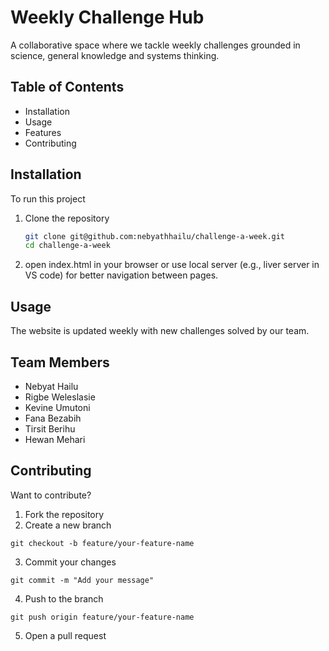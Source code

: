 # Weekly Challenge Hub
A collaborative space where we tackle weekly challenges grounded in science, general knowledge and systems thinking.

## Table of Contents
- Installation
- Usage
- Features
- Contributing

## Installation
To run this project
1. Clone the repository
   ``` bash
   git clone git@github.com:nebyathhailu/challenge-a-week.git
   cd challenge-a-week
   ```
2. open index.html in your browser or use local server (e.g., liver server in VS code) for better navigation between pages.
 
## Usage
The website is updated weekly with new challenges solved by our team.

## Team Members
- Nebyat Hailu
- Rigbe Weleslasie
- Kevine Umutoni
- Fana Bezabih
- Tirsit Berihu
- Hewan Mehari
  
## Contributing
Want to contribute?
1. Fork the repository
2. Create a new branch
```
git checkout -b feature/your-feature-name
```
3. Commit your changes
```
git commit -m "Add your message"
```
4. Push to the branch
```
git push origin feature/your-feature-name
```
5. Open a pull request
   
   



